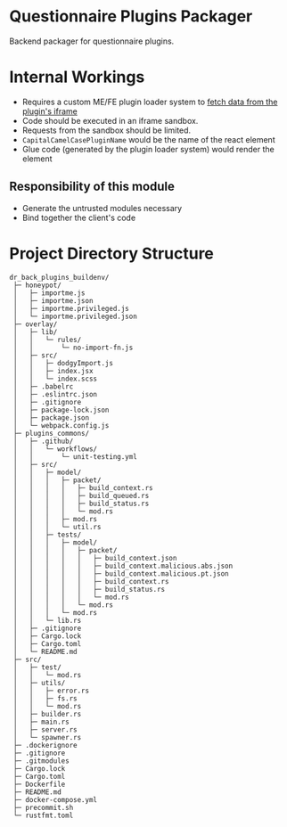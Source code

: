 # Questionnaire Plugins Packager

Backend packager for questionnaire plugins.

# Internal Workings

- Requires a custom ME/FE plugin loader system
  to [fetch data from the plugin's iframe](https://developer.mozilla.org/en-US/docs/Web/API/Window/postMessage)
- Code should be executed in an iframe sandbox.
- Requests from the sandbox should be limited.
- `CapitalCamelCasePluginName` would be the name of the react element
- Glue code (generated by the plugin loader system) would render the element

## Responsibility of this module

- Generate the untrusted modules necessary
- Bind together the client's code

# Project Directory Structure

```
dr_back_plugins_buildenv/
 ├─ honeypot/
 │   ├─ importme.js
 │   ├─ importme.json
 │   ├─ importme.privileged.js
 │   └─ importme.privileged.json
 ├─ overlay/
 │   ├─ lib/
 │   │   └─ rules/
 │   │       └─ no-import-fn.js
 │   ├─ src/
 │   │   ├─ dodgyImport.js
 │   │   ├─ index.jsx
 │   │   └─ index.scss
 │   ├─ .babelrc
 │   ├─ .eslintrc.json
 │   ├─ .gitignore
 │   ├─ package-lock.json
 │   ├─ package.json
 │   └─ webpack.config.js
 ├─ plugins_commons/
 │   ├─ .github/
 │   │   └─ workflows/
 │   │       └─ unit-testing.yml
 │   ├─ src/
 │   │   ├─ model/
 │   │   │   ├─ packet/
 │   │   │   │   ├─ build_context.rs
 │   │   │   │   ├─ build_queued.rs
 │   │   │   │   ├─ build_status.rs
 │   │   │   │   └─ mod.rs
 │   │   │   ├─ mod.rs
 │   │   │   └─ util.rs
 │   │   ├─ tests/
 │   │   │   ├─ model/
 │   │   │   │   ├─ packet/
 │   │   │   │   │   ├─ build_context.json
 │   │   │   │   │   ├─ build_context.malicious.abs.json
 │   │   │   │   │   ├─ build_context.malicious.pt.json
 │   │   │   │   │   ├─ build_context.rs
 │   │   │   │   │   ├─ build_status.rs
 │   │   │   │   │   └─ mod.rs
 │   │   │   │   └─ mod.rs
 │   │   │   └─ mod.rs
 │   │   └─ lib.rs
 │   ├─ .gitignore
 │   ├─ Cargo.lock
 │   ├─ Cargo.toml
 │   └─ README.md
 ├─ src/
 │   ├─ test/
 │   │   └─ mod.rs
 │   ├─ utils/
 │   │   ├─ error.rs
 │   │   ├─ fs.rs
 │   │   └─ mod.rs
 │   ├─ builder.rs
 │   ├─ main.rs
 │   ├─ server.rs
 │   └─ spawner.rs
 ├─ .dockerignore
 ├─ .gitignore
 ├─ .gitmodules
 ├─ Cargo.lock
 ├─ Cargo.toml
 ├─ Dockerfile
 ├─ README.md
 ├─ docker-compose.yml
 ├─ precommit.sh
 └─ rustfmt.toml
```
